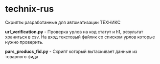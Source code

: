# technix-rus
Скрипты разработанные для автоматизации ТЕХНИКС

**url_verification.py** - Проверка урлов на код статут и h1, результат храниться в csv. На вход текстовый файлик со списком урлов которые нужно проверить.

**pars_producs_fid.py** - Скрипт который вытаскивает данные из товарного фида
